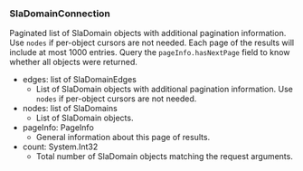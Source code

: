 ### SlaDomainConnection
Paginated list of SlaDomain objects with additional pagination information. Use `nodes` if per-object cursors are not needed. Each page of the results will include at most 1000 entries. Query the `pageInfo.hasNextPage` field to know whether all objects were returned.

- edges: list of SlaDomainEdges
  - List of SlaDomain objects with additional pagination information. Use `nodes` if per-object cursors are not needed.
- nodes: list of SlaDomains
  - List of SlaDomain objects.
- pageInfo: PageInfo
  - General information about this page of results.
- count: System.Int32
  - Total number of SlaDomain objects matching the request arguments.
